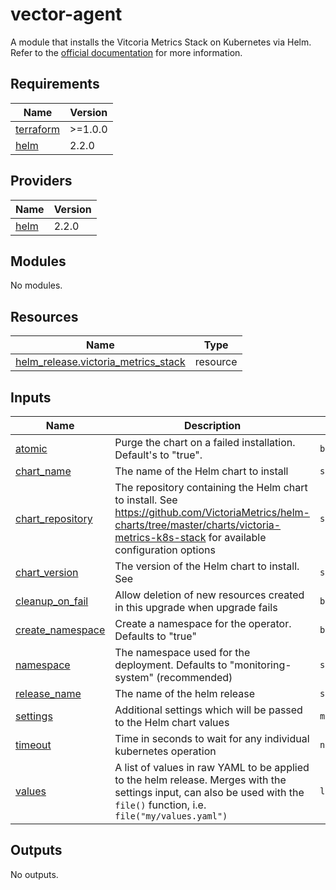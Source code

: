 # vector-agent
A module that installs the Vitcoria Metrics Stack on Kubernetes via Helm. Refer to the [official documentation](https://github.com/VictoriaMetrics/helm-charts/tree/master/charts/victoria-metrics-k8s-stack) for more information.

## Requirements

| Name | Version |
|------|---------|
| <a name="requirement_terraform"></a> [terraform](#requirement\_terraform) | >=1.0.0 |
| <a name="requirement_helm"></a> [helm](#requirement\_helm) | 2.2.0 |

## Providers

| Name | Version |
|------|---------|
| <a name="provider_helm"></a> [helm](#provider\_helm) | 2.2.0 |

## Modules

No modules.

## Resources

| Name | Type |
|------|------|
| [helm_release.victoria_metrics_stack](https://registry.terraform.io/providers/hashicorp/helm/2.2.0/docs/resources/release) | resource |

## Inputs

| Name | Description | Type | Default | Required |
|------|-------------|------|---------|:--------:|
| <a name="input_atomic"></a> [atomic](#input\_atomic) | Purge the chart on a failed installation. Default's to "true". | `bool` | `true` | no |
| <a name="input_chart_name"></a> [chart\_name](#input\_chart\_name) | The name of the Helm chart to install | `string` | `"victoria-metrics-k8s-stack"` | no |
| <a name="input_chart_repository"></a> [chart\_repository](#input\_chart\_repository) | The repository containing the Helm chart to install. See https://github.com/VictoriaMetrics/helm-charts/tree/master/charts/victoria-metrics-k8s-stack for available configuration options | `string` | `"https://victoriametrics.github.io/helm-charts/"` | no |
| <a name="input_chart_version"></a> [chart\_version](#input\_chart\_version) | The version of the Helm chart to install. See | `string` | `"0.4.5"` | no |
| <a name="input_cleanup_on_fail"></a> [cleanup\_on\_fail](#input\_cleanup\_on\_fail) | Allow deletion of new resources created in this upgrade when upgrade fails | `bool` | `true` | no |
| <a name="input_create_namespace"></a> [create\_namespace](#input\_create\_namespace) | Create a namespace for the operator. Defaults to "true" | `bool` | `true` | no |
| <a name="input_namespace"></a> [namespace](#input\_namespace) | The namespace used for the deployment. Defaults to "monitoring-system" (recommended) | `string` | `"monitoring-system"` | no |
| <a name="input_release_name"></a> [release\_name](#input\_release\_name) | The name of the helm release | `string` | `"vm-stack"` | no |
| <a name="input_settings"></a> [settings](#input\_settings) | Additional settings which will be passed to the Helm chart values | `map(any)` | `{}` | no |
| <a name="input_timeout"></a> [timeout](#input\_timeout) | Time in seconds to wait for any individual kubernetes operation | `number` | `300` | no |
| <a name="input_values"></a> [values](#input\_values) | A list of values in raw YAML to be applied to the helm release. Merges with the settings input, can also be used with the `file()` function, i.e. `file("my/values.yaml")` | `list` | `[]` | no |

## Outputs

No outputs.

